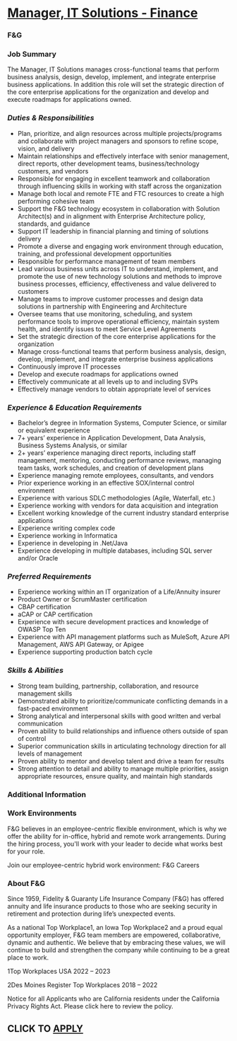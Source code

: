 # [Manager, IT Solutions - Finance](https://www.remotewlb.com/apply/manager-it-solutions-finance)  
### F&G  
####  

### Job Summary

The Manager, IT Solutions manages cross-functional teams that perform business analysis, design, develop, implement, and integrate enterprise business applications. In addition this role will set the strategic direction of the core enterprise applications for the organization and develop and execute roadmaps for applications owned.

###  _Duties & Responsibilities_

  * Plan, prioritize, and align resources across multiple projects/programs and collaborate with project managers and sponsors to refine scope, vision, and delivery
  * Maintain relationships and effectively interface with senior management, direct reports, other development teams, business/technology customers, and vendors
  * Responsible for engaging in excellent teamwork and collaboration through influencing skills in working with staff across the organization
  * Manage both local and remote FTE and FTC resources to create a high performing cohesive team
  * Support the F&G technology ecosystem in collaboration with Solution Architect(s) and in alignment with Enterprise Architecture policy, standards, and guidance
  * Support IT leadership in financial planning and timing of solutions delivery
  * Promote a diverse and engaging work environment through education, training, and professional development opportunities
  * Responsible for performance management of team members
  * Lead various business units across IT to understand, implement, and promote the use of new technology solutions and methods to improve business processes, efficiency, effectiveness and value delivered to customers
  * Manage teams to improve customer processes and design data solutions in partnership with Engineering and Architecture
  * Oversee teams that use monitoring, scheduling, and system performance tools to improve operational efficiency, maintain system health, and identify issues to meet Service Level Agreements
  * Set the strategic direction of the core enterprise applications for the organization
  * Manage cross-functional teams that perform business analysis, design, develop, implement, and integrate enterprise business applications
  * Continuously improve IT processes
  * Develop and execute roadmaps for applications owned
  * Effectively communicate at all levels up to and including SVPs
  * Effectively manage vendors to obtain appropriate level of services

### _Experience & Education Requirements_

  * Bachelor’s degree in Information Systems, Computer Science, or similar or equivalent experience
  * 7+ years’ experience in Application Development, Data Analysis, Business Systems Analysis, or similar
  * 2+ years’ experience managing direct reports, including staff management, mentoring, conducting performance reviews, managing team tasks, work schedules, and creation of development plans
  * Experience managing remote employees, consultants, and vendors
  * Prior experience working in an effective SOX/internal control environment
  * Experience with various SDLC methodologies (Agile, Waterfall, etc.)
  * Experience working with vendors for data acquisition and integration
  * Excellent working knowledge of the current industry standard enterprise applications
  * Experience writing complex code
  * Experience working in Informatica
  * Experience in developing in .Net/Java
  * Experience developing in multiple databases, including SQL server and/or Oracle

### _Preferred Requirements_

  * Experience working within an IT organization of a Life/Annuity insurer
  * Product Owner or ScrumMaster certification
  * CBAP certification
  * aCAP or CAP certification
  * Experience with secure development practices and knowledge of OWASP Top Ten
  * Experience with API management platforms such as MuleSoft, Azure API Management, AWS API Gateway, or Apigee
  * Experience supporting production batch cycle

### _Skills & Abilities_

  * Strong team building, partnership, collaboration, and resource management skills
  * Demonstrated ability to prioritize/communicate conflicting demands in a fast-paced environment
  * Strong analytical and interpersonal skills with good written and verbal communication
  * Proven ability to build relationships and influence others outside of span of control
  * Superior communication skills in articulating technology direction for all levels of management
  * Proven ability to mentor and develop talent and drive a team for results
  * Strong attention to detail and ability to manage multiple priorities, assign appropriate resources, ensure quality, and maintain high standards

### **Additional Information**

### Work Environments

F&G believes in an employee-centric flexible environment, which is why we offer the ability for in-office, hybrid and remote work arrangements. During the hiring process, you'll work with your leader to decide what works best for your role.

Join our employee-centric hybrid work environment: F&G Careers

### About F&G

Since 1959, Fidelity & Guaranty Life Insurance Company (F&G) has offered annuity and life insurance products to those who are seeking security in retirement and protection during life’s unexpected events.

As a national Top Workplace1, an Iowa Top Workplace2 and a proud equal opportunity employer, F&G team members are empowered, collaborative, dynamic and authentic. We believe that by embracing these values, we will continue to build and strengthen the company while continuing to be a great place to work.

1Top Workplaces USA 2022 – 2023

2Des Moines Register Top Workplaces 2018 – 2022

Notice for all Applicants who are California residents under the California Privacy Rights Act. Please click here to review the policy.

  
## CLICK TO [APPLY](https://www.remotewlb.com/apply/manager-it-solutions-finance)

